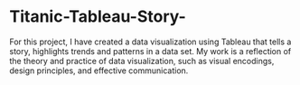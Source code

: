 # Titanic-Tableau-Story-
For this project, I have created a data visualization using Tableau that tells a story, highlights trends and patterns in a data set. My work is a reflection of the theory and practice of data visualization, such as visual encodings, design principles, and effective communication.
